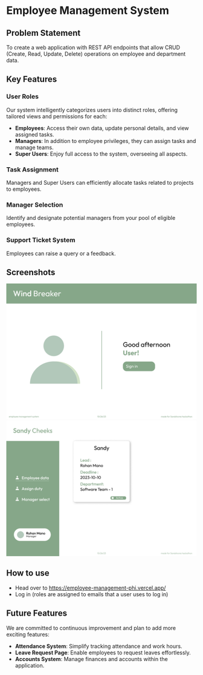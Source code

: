 # Employee Management System

## Problem Statement
To create a web application with REST API endpoints that allow CRUD (Create, Read, Update, Delete) operations on employee and department data.

## Key Features

### User Roles
Our system intelligently categorizes users into distinct roles, offering tailored views and permissions for each:

- **Employees**: Access their own data, update personal details, and view assigned tasks.
- **Managers**: In addition to employee privileges, they can assign tasks and manage teams.
- **Super Users**: Enjoy full access to the system, overseeing all aspects.

### Task Assignment
Managers and Super Users can efficiently allocate tasks related to projects to employees.

### Manager Selection
Identify and designate potential managers from your pool of eligible employees.

### Support Ticket System
Employees can raise a query or a feedback.

## Screenshots 
<img widith="50" src="https://github.com/Wavebrakers-limited/employee_management/blob/main/Screenshot/Screenshot%201.png?raw=true">
<img widith="50" src="https://github.com/Wavebrakers-limited/employee_management/blob/main/Screenshot/Screenshot%203.png?raw=true">

## How to use
- Head over to https://employee-management-phi.vercel.app/
- Log in (roles are assigned to emails that a user uses to log in)


## Future Features

We are committed to continuous improvement and plan to add more exciting features:

- **Attendance System**: Simplify tracking attendance and work hours.
- **Leave Request Page**: Enable employees to request leaves effortlessly.
- **Accounts System**: Manage finances and accounts within the application.

